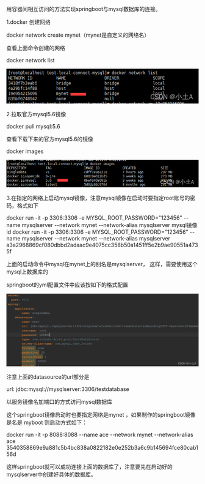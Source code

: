 用容器间相互访问的方法实现springboot与mysql数据库的连接。

1.docker 创建网络

docker network create mynet（mynet是自定义的网络名）

查看上面命令创建的网络

docker network list

![img.png](img%2Fimg.png)

2.拉取官方mysql5.6镜像

docker pull mysql:5.6

查看下载下来的官方mysql5.6的镜像

docker images

![img_1.png](img%2Fimg_1.png)


3.在指定的网络上启动mysql镜像，注意mysql镜像在启动时要指定root账号的密码，格式如下

docker run -it -p 3306:3306 -e MYSQL_ROOT_PASSWORD="123456" --name mysqlserver --network mynet --network-alias mysqlserver mysql镜像id
docker run -it -p 3306:3306 -e MYSQL_ROOT_PASSWORD="123456" --name mysqlserver --network mynet --network-alias mysqlserver a3a2968869cf080dbbd2adaac9e4075cc358b50a1451ff5e2b9ae90551a4735f

上面的启动命令中mysql在mynet上的别名是mysqlserver， 这样，需要使用这个mysql上数据库的

springboot的yml配置文件中应该按如下的格式配置

![img_2.png](img%2Fimg_2.png)

注意上面的datasource的url部分是

url: jdbc:mysql://mysqlserver:3306/testdatabase

以服务镜像名加端口的方式访问mysql数据库

这个springboot镜像启动时也要指定网络是mynet ，如果制作的springboot镜像是名是 myboot 则启动方式如下：

docker run -it -p 8088:8088 --name ace --network mynet --network-alias ace 3540358869e9a881c5b4bc838a0822182e0e252b3a6c9b145694fce80cab156d

这样springboot就可以成功连接上面的数据库了，注意要先在启动好的mysqlserver中创建好具体的数据库。